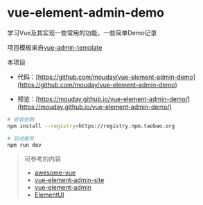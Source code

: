 # vue-element-admin-demo

学习Vue及其实现一些常用的功能，一些简单Demo记录

项目模板来自[vue-admin-template](https://github.com/PanJiaChen/vue-admin-template)

本项目

- 代码：[https://github.com/mouday/vue-element-admin-demo](https://github.com/mouday/vue-element-admin-demo)

- 预览：[https://mouday.github.io/vue-element-admin-demo/](https://mouday.github.io/vue-element-admin-demo/)

```bash
# 安装依赖
npm install --registry=https://registry.npm.taobao.org

# 启动服务
npm run dev
```

> 可参考的内容
> - [awesome-vue](https://github.com/vuejs/awesome-vue)
> - [vue-element-admin-site](https://panjiachen.gitee.io/vue-element-admin-site/zh/guide)
> - [vue-element-admin](https://panjiachen.github.io/vue-element-admin)
> - [ElementUI](https://element.eleme.cn/#/zh-CN/component/installation)